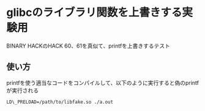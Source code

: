 # glibcのライブラリ関数を上書きする実験用

BINARY HACKのHACK 60、61を真似て、printfを上書きするテスト

## 使い方
printfを使う適当なコードをコンパイルして、以下のように実行すると偽のprintfが実行される
```
LD\_PRELOAD=/path/to/libfake.so ./a.out
```

